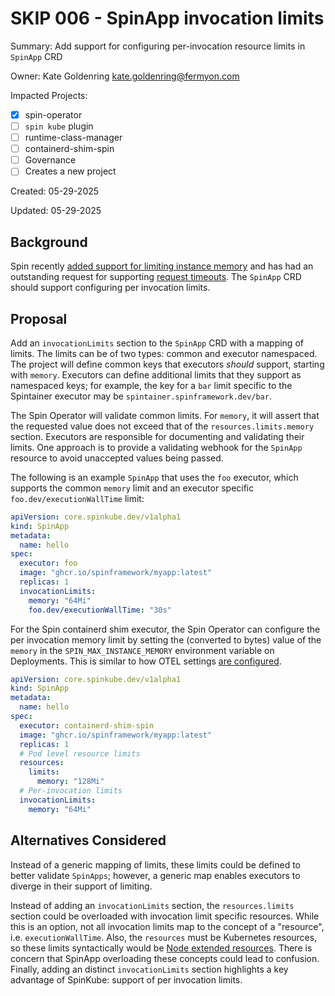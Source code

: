 # SKIP 006 - SpinApp invocation limits

Summary: Add support for configuring per-invocation resource limits in `SpinApp` CRD

Owner: Kate Goldenring <kate.goldenring@fermyon.com>

Impacted Projects:

- [x] spin-operator
- [ ] `spin kube` plugin
- [ ] runtime-class-manager
- [ ] containerd-shim-spin
- [ ] Governance
- [ ] Creates a new project

Created: 05-29-2025

Updated: 05-29-2025

## Background

Spin recently [added support for limiting instance memory](https://github.com/spinframework/spin/pull/3135) and has had an outstanding request for supporting [request timeouts](https://github.com/spinframework/spin/issues/30). The `SpinApp` CRD should support configuring per invocation limits.

## Proposal

Add an `invocationLimits` section to the `SpinApp` CRD with a mapping of limits. The limits can be of two types: common and executor namespaced. The project will define common keys that executors *should* support, starting with `memory`. Executors can define additional limits that they support as namespaced keys; for example, the key for a `bar` limit specific to the Spintainer executor may be `spintainer.spinframework.dev/bar`.

The Spin Operator will validate common limits. For `memory`, it will assert that the requested value does not exceed that of the `resources.limits.memory` section. Executors are responsible for documenting and validating their limits. One approach is to provide a validating webhook for the `SpinApp` resource to avoid unaccepted values being passed.

The following is an example `SpinApp` that uses the `foo` executor, which supports the common `memory` limit and an executor specific `foo.dev/executionWallTime` limit:

```yaml
apiVersion: core.spinkube.dev/v1alpha1
kind: SpinApp
metadata:
  name: hello
spec:
  executor: foo
  image: "ghcr.io/spinframework/myapp:latest"
  replicas: 1
  invocationLimits:
    memory: "64Mi"  
    foo.dev/executionWallTime: "30s"  
```

For the Spin containerd shim executor, the Spin Operator can configure the per invocation memory limit by setting the (converted to bytes) value of the `memory` in the `SPIN_MAX_INSTANCE_MEMORY` environment variable on Deployments. This is similar to how OTEL settings [are configured](https://github.com/spinframework/spin-operator/blob/4900cf4bdfdc519c152e7d20f2529fccee7ba40f/internal/controller/deployment.go#L128).

```yaml
apiVersion: core.spinkube.dev/v1alpha1
kind: SpinApp
metadata:
  name: hello
spec:
  executor: containerd-shim-spin
  image: "ghcr.io/spinframework/myapp:latest"
  replicas: 1
  # Pod level resource limits
  resources:
    limits:
      memory: "128Mi"
  # Per-invocation limits
  invocationLimits:
    memory: "64Mi"
```

## Alternatives Considered

Instead of a generic mapping of limits, these limits could be defined to better validate `SpinApps`; however, a generic map enables executors to diverge in their support of limiting.

Instead of adding an `invocationLimits` section, the `resources.limits` section could be overloaded with invocation limit specific resources. While this is an option, not all invocation limits map to the concept of a "resource", i.e. `executionWallTime`. Also, the `resources` must be Kubernetes resources, so these limits syntactically would be [Node extended resources](https://kubernetes.io/docs/tasks/administer-cluster/extended-resource-node/). There is concern that SpinApp overloading these concepts could lead to confusion. Finally, adding an distinct `invocationLimits` section highlights a key advantage of SpinKube: support of per invocation limits.
